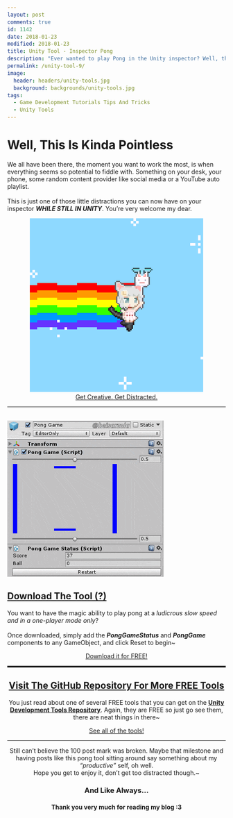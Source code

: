 ```yaml
---
layout: post
comments: true
id: 1142
date: 2018-01-23
modified: 2018-01-23
title: Unity Tool - Inspector Pong
description: "Ever wanted to play Pong in the Unity inspector? Well, this is your lucky day."
permalink: /unity-tool-9/
image:
  header: headers/unity-tools.jpg
  background: backgrounds/unity-tools.jpg
tags:
  - Game Development Tutorials Tips And Tricks
  - Unity Tools
---
```

<h1>Well, This Is Kinda Pointless</h1>

<p>We all have been there, the moment you want to work the most, is when everything seems so potential to fiddle with. Something on your desk, your phone, some random content provider like social media or a YouTube auto playlist.
<br><br>This is just one of those little distractions you can now have on your inspector <i><b>WHILE STILL IN UNITY</b></i>.
You&#8217;re very welcome my dear.</p>

<center>
<figure>
<a href="/images/posts/2018/01/Nyan-Ribi.gif" target="_blank">
<img src="/images/posts/2018/01/Nyan-Ribi.gif" alt="" data-recalc-dims="1" />
<figcaption>Get Creative. Get Distracted.</figcaption></a>
</figure><p></p>
</center>

<hr>

<!--LEFT-->
<div class="row">
    <div class="column2">
        <a href="https://github.com/heisarzola/Unity-Development-Tools/tree/master/Pointless%20But%20Amusing/Pong" data-elementor-open-lightbox="default" target="_blank"><br />
                <img src="/images/posts/2018/01/Pong-Game-Text.gif" alt="" data-recalc-dims="1" /> </a>
    </div>
  
<!--RIGHT-->

<div class="column2">
<h2> <a href="https://github.com/heisarzola/Unity-Development-Tools/tree/master/Pointless%20But%20Amusing/Pong" target="_blank">Download The Tool (?)</a></h2>
  <p>You want to have the magic ability to play pong at a <em>ludicrous slow speed and in a one-player mode only</em>?
<br><br>Once downloaded, simply add the <em><strong>PongGameStatus</strong></em> and <em><strong>PongGame</strong></em> components to any GameObject, and click Reset to begin~</p>
<center><a href="https://github.com/heisarzola/Unity-Development-Tools/tree/master/Pointless%20But%20Amusing/Pong" class="btn btn-info" target="_blank">Download it for FREE!</a></center>
</div>
<!--END OF COLUMNS-->
</div>

<!------------------------------------------------------------------------------->
<!--------------------GET MORE USEFUL TIPS ON THE GITHUB WIKI-------------------->
<!------------------------------------------------------------------------------->

<center>

<hr style="border-top: dotted 3px;" />

<h2><a href="https://github.com/heisarzola/Unity-Development-Tools" target="_blank">Visit The GitHub Repository For More FREE Tools</a></h2>

<p>
You just read about one of several FREE tools that you can get on the <a href="https://github.com/heisarzola/Unity-Development-Tools" target="_blank" rel="noopener"><b>Unity Development Tools Repository</b></a>. Again, they are FREE so just go see them, there are neat things in there~
</p>

<a href="https://github.com/heisarzola/Unity-Development-Tools" class="btn btn-sucess" target="_blank">See all of the tools!</a>



<!------------------------------------------------------------------------------->
<!----------------------------------FINAL WORDS---------------------------------->
<!------------------------------------------------------------------------------->

<hr>

<p>Still can&#8217;t believe the 100 post mark was broken. Maybe that milestone and having posts like this pong tool sitting around say something about my <em>&#8220;productive&#8221;</em> self, oh well.
<br>Hope you get to enjoy it, don&#8217;t get too distracted though.~</p>

<h3>And Like Always…</h3>

<h4>Thank you very much for reading my blog :3</h4>

<!------------------------------------------------------------------------------->
<!--GAME_DEV-->